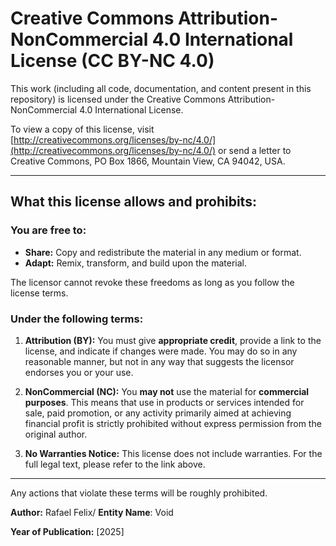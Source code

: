 # Creative Commons Attribution-NonCommercial 4.0 International License (CC BY-NC 4.0)

This work (including all code, documentation, and content present in this repository) is licensed under the Creative Commons Attribution-NonCommercial 4.0 International License.

To view a copy of this license, visit [http://creativecommons.org/licenses/by-nc/4.0/](http://creativecommons.org/licenses/by-nc/4.0/) or send a letter to Creative Commons, PO Box 1866, Mountain View, CA 94042, USA.

---

## What this license allows and prohibits:

### You are free to:

* **Share:** Copy and redistribute the material in any medium or format.
* **Adapt:** Remix, transform, and build upon the material.

The licensor cannot revoke these freedoms as long as you follow the license terms.

### Under the following terms:

1.  **Attribution (BY):**
    You must give **appropriate credit**, provide a link to the license, and indicate if changes were made. You may do so in any reasonable manner, but not in any way that suggests the licensor endorses you or your use.

2.  **NonCommercial (NC):**
    You **may not** use the material for **commercial purposes**. This means that use in products or services intended for sale, paid promotion, or any activity primarily aimed at achieving financial profit is strictly prohibited without express permission from the original author.

3.  **No Warranties Notice:**
    This license does not include warranties. For the full legal text, please refer to the link above.

---
Any actions that violate these terms will be roughly prohibited.

**Author:** Rafael Felix/ **Entity Name**: Void

**Year of Publication:** [2025]